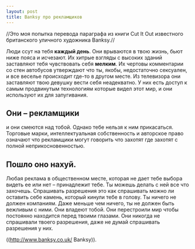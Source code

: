 ```yaml
---
layout: post
title: Banksy про рекламщиков
---
```

//Это моя попытка перевода параграфа из книги Cut It Out известного британского уличного художника Banksy.//

Люди ссут на тебя **каждый день**. Они врываются в твою жизнь, бьют ниже пояса и исчезают. Их хитрые взгляды с высоких зданий заставляют тебя чувствовать себя **мелким**. Их чертовы комментарии со стен автобусов утверждают что ты, якобы, недостаточно сексуален, и все веселье происходит где-то в другом месте. Из телевизора они заставляют твою девушку вести себя неадекватно. У них есть доступ к самым продвинутым технологиям которые видел этот мир, и они используют их для запугивания. 

## Они – рекламщики

и они смеются над тобой. Однако тебе нельзя к ним прикасаться. Торговые марки, интеллектуальная собственность и авторское право означают что рекламщики могут говорить что захотят где захотят с полной неприкосновенностью.

## Пошло оно нахуй.

Любая реклама в общественном месте, которая не дает тебе выбора видеть ее или нет – принадлежит тебе. Ты можешь делать с ней все что захочешь. Спрашивать разрешения это как спрашивать можно ли оставить себе камень, который кинули тебе в голову. Ты ничего не должен компаниям. Даже меньше чем ничего, ты не должен быть вежливым с ними. Они владеют тобой. Они перестроили мир чтобы постоянно находится перед твоими глазами. Они никогда не спрашивали твоего разрешения, даже не думай спрашивать разрешения у них.

((http://www.banksy.co.uk/ Banksy)).

